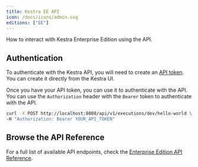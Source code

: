 ```yaml
---
title: Kestra EE API
icon: /docs/icons/admin.svg
editions: ["EE"]
---
```


How to interact with Kestra Enterprise Edition using the API.


## Authentication

To authenticate with the Kestra API, you will need to create an [API token](../06.enterprise/api-tokens.md). You can create it directly from the Kestra UI.

Once you have your API token, you can use it to authenticate with the API. You can use the `Authorization` header with the `Bearer` token to authenticate with the API.

```bash
curl -X POST http://localhost:8080/api/v1/executions/dev/hello-world \
-H "Authorization: Bearer YOUR_API_TOKEN"
```

## Browse the API Reference

For a full list of available API endpoints, check the [Enterprise Edition API Reference](../12.api-reference/enterprise.md).